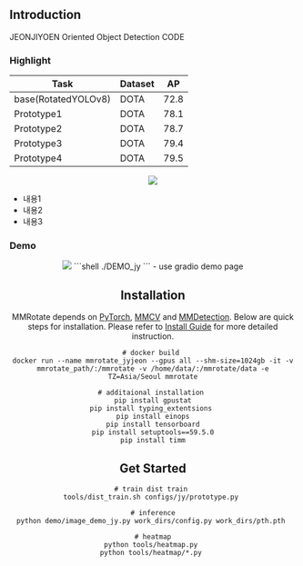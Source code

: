 

</div>

## Introduction

JEONJIYOEN Oriented Object Detection CODE 

### Highlight

| Task                     | Dataset | AP                                   | 
| ------------------------ | ------- | ------------------------------------ | 
| base(RotatedYOLOv8)      | DOTA    | 72.8                                 | 
| Prototype1               | DOTA    | 78.1                                 | 
| Prototype2               | DOTA    | 78.7                                 | 
| Prototype3               | DOTA    | 79.4                                 | 
| Prototype4               | DOTA    | 79.5                                 |      


<div align=center>
<img src="https://github.com/user-attachments/assets/26c727d2-0f59-484f-8ebb-26f6a337b742"/>
</div>

- 내용1
- 내용2
- 내용3


### Demo
<div align=center>
<img src="https://github.com/user-attachments/assets/651786cf-0548-49e7-b812-5b476df4cb2a"/>
```shell
./DEMO_jy 
```
- use gradio demo page

## Installation

MMRotate depends on [PyTorch](https://pytorch.org/), [MMCV](https://github.com/open-mmlab/mmcv) and [MMDetection](https://github.com/open-mmlab/mmdetection).
Below are quick steps for installation.
Please refer to [Install Guide](https://mmrotate.readthedocs.io/en/latest/install.html) for more detailed instruction.

```shell
# docker build 
docker run --name mmrotate_jyjeon --gpus all --shm-size=1024gb -it -v mmrotate_path/:/mmrotate -v /home/data/:/mmrotate/data -e TZ=Asia/Seoul mmrotate
```

```shell 
# additaional installation 
pip install gpustat
pip install typing_extentsions 
pip install einops
pip install tensorboard
pip install setuptools==59.5.0
pip install timm
```

## Get Started

```shell
# train dist train 
tools/dist_train.sh configs/jy/prototype.py 

# inference
python demo/image_demo_jy.py work_dirs/config.py work_dirs/pth.pth 

# heatmap
python tools/heatmap.py 
python tools/heatmap/*.py 
```


